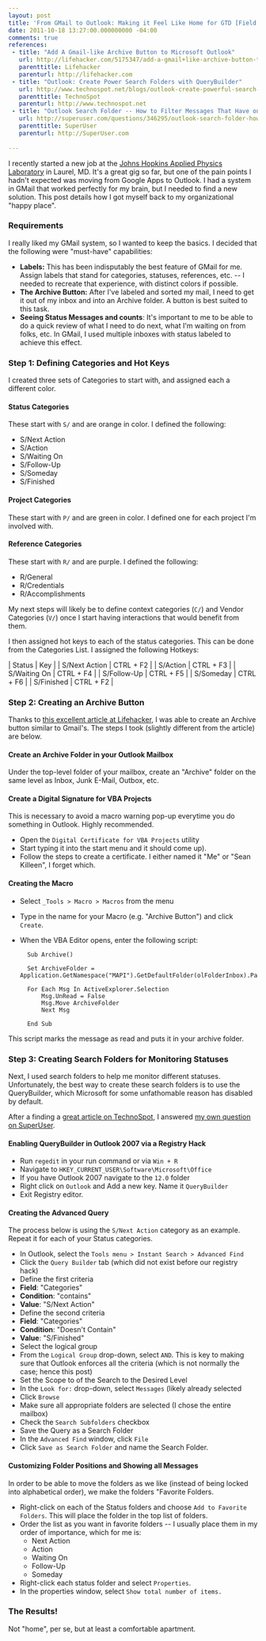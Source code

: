 ```yaml
---
layout: post
title: 'From GMail to Outlook: Making it Feel Like Home for GTD [Field Notes]'
date: 2011-10-18 13:27:00.000000000 -04:00
comments: true
references: 
 - title: "Add A Gmail-like Archive Button to Microsoft Outlook"
   url: http://lifehacker.com/5175347/add-a-gmail+like-archive-button-to-microsoft-outlook
   parenttitle: Lifehacker
   parenturl: http://lifehacker.com
 - title: "Outlook: Create Power Search Folders with QueryBuilder"
   url: http://www.technospot.net/blogs/outlook-create-powerful-search-folders-with-query-builder/
   parenttitle: TechnoSpot
   parenturl: http://www.technospot.net
 - title: "Outlook Search Folder -- How to Filter Messages That Have one Category but Don't Have Another?"
   url: http://superuser.com/questions/346295/outlook-search-folder-how-to-filter-messages-that-have-one-category-but-dont
   parenttitle: SuperUser
   parenturl: http://SuperUser.com
   
---
```

I recently started a new job at the [Johns Hopkins Applied Physics Laboratory] in Laurel, MD. It's a great gig so far, but one of the pain points I hadn't expected was moving from Google Apps to Outlook. I had a system in GMail that worked perfectly for my brain, but I needed to find a new solution. This post details how I got myself back to my organizational "happy place".

### Requirements
I really liked my GMail system, so I wanted to keep the basics. I decided that the following were "must-have" capabilities:

* **Labels:** This has been indisputably the best feature of GMail for me. Assign labels that stand for categories, statuses, references, etc. -- I needed to recreate that experience, with distinct colors if possible.
* **The Archive Button:** After I've labeled and sorted my mail, I need to get it out of my inbox and into an Archive folder. A button is best suited to this task.
* **Seeing Status Messages and counts**: It's important to me to be able to do a quick review of what I need to do next, what I'm waiting on from folks, etc. In GMail, I used multiple inboxes with status labeled to achieve this effect. 

### Step 1: Defining Categories and Hot Keys
I created three sets of Categories to start with, and assigned each a different color.

#### Status Categories
These start with `S/` and are orange in color. I defined the following:

* S/Next Action
* S/Action
* S/Waiting On
* S/Follow-Up
* S/Someday
* S/Finished

#### Project Categories
These start with `P/` and are green in color. I defined one for each project I'm involved with.

#### Reference Categories
These start with `R/` and are purple. I defined the following:

* R/General
* R/Credentials
* R/Accomplishments

My next steps will likely be to define context categories (`C/`) and Vendor Categories (`V/`) once I start having interactions that would benefit from them.

I then assigned hot keys to each of the status categories. This can be done from the Categories List. I assigned the following Hotkeys:

| Status | Key |
| S/Next Action | CTRL + F2 |
| S/Action | CTRL + F3 | 
| S/Waiting On | CTRL + F4 |
| S/Follow-Up | CTRL + F5 |
| S/Someday | CTRL + F6 |
| S/Finished | CTRL + F2 |

### Step 2: Creating an Archive Button
Thanks to [this excellent article at Lifehacker], I was able to create an Archive button similar to Gmail's. The steps I took (slightly different from the article) are below.

#### Create an Archive Folder in your Outlook Mailbox
Under the top-level folder of your mailbox, create an "Archive" folder on the same level as Inbox, Junk E-Mail, Outbox, etc.

#### Create a Digital Signature for VBA Projects
This is necessary to avoid a macro warning pop-up everytime you do something in Outlook. Highly recommended.

* Open the `Digital Certificate for VBA Projects` utility 
 * Start typing it into the start menu and it should come up).
* Follow the steps to create a certificate. I either named it "Me" or "Sean Killeen", I forget which.

#### Creating the Macro
* Select `_Tools > Macro > Macros` from the menu
* Type in the name for your Macro (e.g. "Archive Button") and click `Create`.
* When the VBA Editor opens, enter the following script:

        Sub Archive()
        
        Set ArchiveFolder = Application.GetNamespace("MAPI").GetDefaultFolder(olFolderInbox).Parent.Folders("Archive")
        
        For Each Msg In ActiveExplorer.Selection
            Msg.UnRead = False
            Msg.Move ArchiveFolder
            Next Msg
        
        End Sub

This script marks the message as read and puts it in your archive folder.

### Step 3: Creating Search Folders for Monitoring Statuses
Next, I used search folders to help me monitor different statuses. Unfortunately, the best way to create these search folders is to use the QueryBuilder, which Microsoft for some unfathomable reason has disabled by default.

After a finding a [great article on TechnoSpot], I answered [my own question on SuperUser].

#### Enabling QueryBuilder in Outlook 2007 via a Registry Hack
* Run `regedit` in your run command or via `Win + R`
* Navigate to `HKEY_CURRENT_USER\Software\Microsoft\Office`
* If you have Outlook 2007 navigate to the `12.0` folder
* Right click on `Outlook` and Add a new key. Name it `QueryBuilder`
* Exit Registry editor.

#### Creating the Advanced Query
The process below is using the `S/Next Action` category as an example. Repeat it for each of your Status categories.

* In Outlook, select the `Tools menu > Instant Search > Advanced Find`
* Click the `Query Builder` tab (which did not exist before our registry hack)
* Define the first criteria
 * **Field**: "Categories"
 * **Condition**: "contains"
 * **Value**: "S/Next Action"
* Define the second criteria
 * **Field**: "Categories"
 * **Condition**: "Doesn't Contain"
 * **Value**: "S/Finished"
* Select the logical group
 * From the `Logical Group` drop-down, select `AND`. This is key to making sure that Outlook enforces all the criteria (which is not normally the case; hence this post)
* Set the Scope to of the Search to the Desired Level
 * In the `Look for:` drop-down, select `Messages` (likely already selected
 * Click `Browse`
 * Make sure all appropriate folders are selected (I chose the entire mailbox)
 * Check the `Search Subfolders` checkbox
* Save the Query as a Search Folder
 * In the `Advanced Find` window, click `File`
 * Click `Save as Search Folder` and name the Search Folder.
  
#### Customizing Folder Positions and Showing all Messages
In order to be able to move the folders as we like (instead of being locked into alphabetical order), we make the folders "Favorite Folders.

* Right-click on each of the Status folders and choose `Add to Favorite Folders`. This will place the folder in the top list of folders.
* Order the list as you want in favorite folders -- I usually place them in my order of importance, which for me is:
	* Next Action
	* Action
	* Waiting On
	* Follow-Up
	* Someday
* Right-click each status folder and select `Properties`. 
* In the properties window, select `Show total number of items.`

### The Results!
Not "home", per se, but at least a comfortable apartment.

[Johns Hopkins Applied Physics Laboratory]: http://jhuapl.edu/
[this excellent article at Lifehacker]: http://lifehacker.com/5175347/add-a-gmail+like-archive-button-to-microsoft-outlook
[great article on TechnoSpot]: http://www.technospot.net/blogs/outlook-create-powerful-search-folders-with-query-builder/
[my own question on SuperUser]: http://superuser.com/questions/346295/outlook-search-folder-how-to-filter-messages-that-have-one-category-but-dont